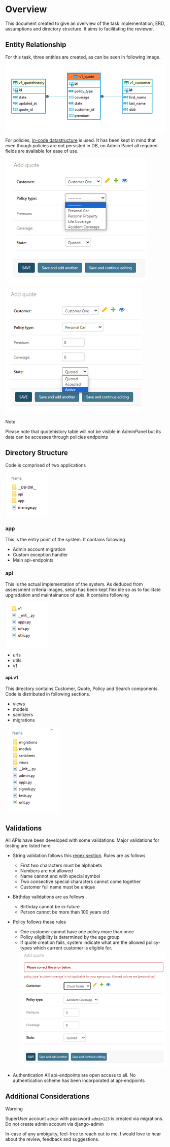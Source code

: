 # Overview
This document created to give an overview of the task implementation, ERD, assumptions and directory structure. It aims to facilitating the reviewer.

## Entity Relationship
For this task, three entities are created, as can be seen in following image.

![Entity-Relationship-Diagram](__README-MEDIA__/ERD.png)

For policies, [in-code datastructure](insurance_system/api/utils.py#L43)  is used. It has been kept in mind that even though policies are not persisted in DB, on Admin Panel all required fields are available for ease of use.

![Admin-Panel-Policy-Types](__README-MEDIA__/Policy-Types.png)

![Admin-Panel-Policy-State](__README-MEDIA__/Policy-States.png)

> [!NOTE]  
> Please note that quotehistory table will not be visible in AdminPanel but its data can be accesses through policies endpoints

## Directory Structure
Code is comprised of two applications

![DIR-TopLevel](__README-MEDIA__/DIR-TOPLEVEL.png)

### app
This is the entry point of the system. It contains following
  - Admin account migration
  - Custom exception handler
  - Main api-endpoints

### api
This is the actual implementation of the system. As deduced from assessment criteria images, setup has been kept flexible so as to facilitate upgradation and maintainance of apis. It contains following

![DIR-API](__README-MEDIA__/DIR-API.png)
- urls
- utils
- v1

#### **api.v1**
This directory contains Customer, Quote, Policy and Search components. Code is distributed in following sections.
- views
- models
- sanitizers
- migrations

![DIR-API-V1](__README-MEDIA__/DIR-API-V1.png)

## Validations
All APIs have been developed with some validations. Major validations for testing are listed here
- String validation follows this [regex section](insurance_system/api/utils.py#L21). Rules are as follows
  - First two characters must be alphabets
  - Numbers are not allowed
  - Name cannot end with special symbol
  - Two consective special characters cannot come together
  - Customer full name must be unique

- Birthday validations are as follows
  - Birthday cannot be in-future
  - Person cannot be more than 100 years old

- Policy follows these rules
  - One customer cannot have one policy more than once
  - Policy eligibility is determined by the age group
  - If quote creation fails, system indicate what are the allowed policy-types which current customer is eligible for.
  ![AdminPanel-Policy-Message](__README-MEDIA__/Policy-Message.png)


- Authentication
All api-endpoints are open access to all. No authentication scheme has been incorporated at api-endpoints


## Additional Considerations
> [!WARNING]  
> SuperUser account `admin` with password `admin123` is created via migrations. Do not create admin account via django-admin

In-case of any ambiguity, feel-free to reach out to me, I would love to hear about the review, feedback and suggestions.